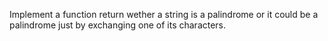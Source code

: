 Implement a function return wether a string is a palindrome or it could be a palindrome just by exchanging one of its characters.